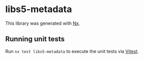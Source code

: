 # libs5-metadata

This library was generated with [Nx](https://nx.dev).

## Running unit tests

Run `nx test libs5-metadata` to execute the unit tests via [Vitest](https://vitest.dev/).
